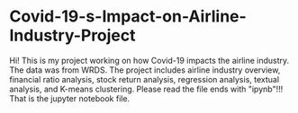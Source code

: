 # Covid-19-s-Impact-on-Airline-Industry-Project
Hi! This is my project working on how Covid-19 impacts the airline industry. The data was from WRDS. The project includes airline industry overview, financial ratio analysis, stock return analysis, regression analysis, textual analysis, and K-means clustering. 
Please read the file ends with "ipynb"!!! That is the jupyter notebook file.
